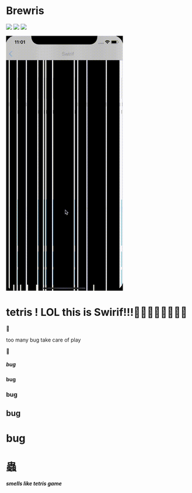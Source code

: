 # Brewris


[![](https://img.shields.io/badge/Language-swif-ff69b4.svg)](https://developer.apple.com/swift/)
[![](https://img.shields.io/github/license/mashape/apistatus.svg)](https://github.com/keisukeYamagishi/Brewris/blob/master/LICENSE)
[![](https://img.shields.io/badge/Twitter-O--Liker%20Error-blue.svg)](https://twitter.com/O_Linker_Error)


<img src=./doc/Swirif.gif>


# tetris ! LOL this is Swirif!!!🎉🎉🎉🎉🎉🎉🎉🎉
 
 🍻
 
 too many bug take care of play
 
 🍺
 
 ##### bug
 #### bug
 ### bug
 ## bug
 # bug 
 # 蟲
***smells like tetris game***
